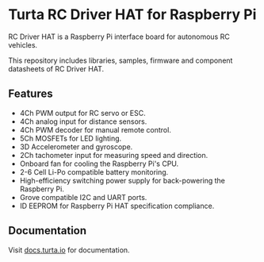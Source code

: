 # Turta RC Driver HAT for Raspberry Pi
RC Driver HAT is a Raspberry Pi interface board for autonomous RC vehicles.

This repository includes libraries, samples, firmware and component datasheets of RC Driver HAT.

## Features
- 4Ch PWM output for RC servo or ESC.
- 4Ch analog input for distance sensors.
- 4Ch PWM decoder for manual remote control.
- 5Ch MOSFETs for LED lighting.
- 3D Accelerometer and gyroscope.
- 2Ch tachometer input for measuring speed and direction.
- Onboard fan for cooling the Raspberry Pi's CPU.
- 2-6 Cell Li-Po compatible battery monitoring.
- High-efficiency switching power supply for back-powering the Raspberry Pi.
- Grove compatible I2C and UART ports.
- ID EEPROM for Raspberry Pi HAT specification compliance.

## Documentation
Visit [docs.turta.io](https://docs.turta.io) for documentation.
